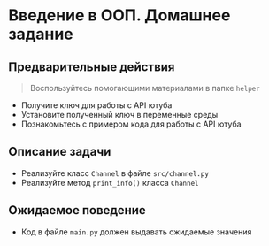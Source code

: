 # Введение в ООП. Домашнее задание

## Предварительные действия
> Воспользуйтесь помогающими материалами в папке `helper`
- Получите ключ для работы с API ютуба
- Установите полученный ключ в переменные среды
- Познакомьтесь с примером кода для работы с API ютуба

## Описание задачи

- Реализуйте класс `Channel` в файле `src/channel.py`
- Реализуйте метод `print_info()` класса `Channel`

## Ожидаемое поведение
- Код в файле `main.py` должен выдавать ожидаемые значения
